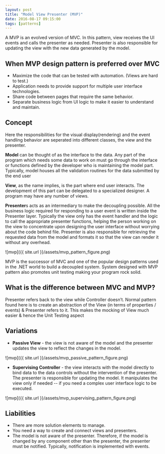 ```yaml
---
layout: post
title: "Model View Presenter (MVP)"
date: 2016-08-17 09:15:00
tags: [patterns]
---
```

A MVP is an evolved version of MVC. In this pattern, view receives the UI events and calls the presenter as needed. Presenter is also responsible for updating the view with the new data generated by the model.

## When MVP design pattern is preferred over MVC

* Maximize the code that can be tested with automation. (Views are hard to test.)
* Application needs to provide support for multiple user interface technologies.
* Share code between pages that require the same behavior.
* Separate business logic from UI logic to make it easier to understand and maintain.

## Concept

Here the responsibilities for the visual display(rendering) and the event handling behavior are seperated into different classes, the view and the presenter.

**Model** can be thought of as the interface to the data. Any part of the program which needs some data to work on must go through the interface or functions defined by the developer who is maintaining the model part. Typically, model houses all the validation routines for the data submitted by the end user


**View**, as the name implies, is the part where end user interacts. The development of this part can be delegated to a specialized designer. A program may have any number of views.


**Presenter**s acts as an intermediary to make the decoupling possible. All the business logic required for responding to a user event is written inside the Presenter layer. Typically the view only has the event handler and the logic to call the appropriate presenter functions, helping the person working on the view to concentrate upon designing the user interface without worrying about the code behind file. Presenter is also responsible for retrieving the requested data from the model and formats it so that the view can render it without any overhead.

![mvp]({{ site.url }}/assets/mvp_pattern_figure.png)


MVP is the successor of MVC and one of the popular design patterns used in the .NET world to build a decoupled system. System designed with MVP pattern also promotes unit testing making your program rock solid.

## What is the difference between MVC and MVP?

Presenter refers back to the view while Controller doesn’t. Normal pattern found here is to create an abstraction of the View (in terms of properties / events) & Presenter refers to it. This makes the mocking of View much easier & hence the Unit Testing aspect


## Variations

* **Passive View** - the view is not aware of the model and the presenter updates the view to reflect the changes in the model.

![mvp]({{ site.url }}/assets/mvp_passive_pattern_figure.png)

* **Supervising Controller** - the view interacts with the model directly to bind data to the data controls without the intervention of the presenter. The presenter is responsible for updating the model. It manipulates the view only if needed -- if you need a complex user interface logic to be executed.

![mvp]({{ site.url }}/assets/mvp_supervising_pattern_figure.png)

## Liabilities

* There are more solution elements to manage.
* You need a way to create and connect views and presenters.
* The model is not aware of the presenter. Therefore, if the model is changed by any component other than the presenter, the presenter must be notified. Typically, notification is implemented with events. 